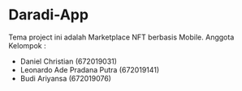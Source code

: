 # Daradi-App
Tema project ini adalah Marketplace NFT berbasis Mobile.
Anggota Kelompok :
- Daniel Christian (672019031)
- Leonardo Ade Pradana Putra (672019141)
- Budi Ariyansa (672019076)
